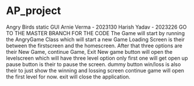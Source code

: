 # AP_project
Angry Birds static GUI
Arnie Verma - 2023130
Harish Yadav - 2023226
GO TO THE MASTER BRANCH FOR THE CODE
The Game will start by running the AngryGame Class which will start a new Game
Loading Screen is their between the firstscreen and the homescreen.
After that three options are their New Game, continue Game, Exit
New game button will open the levelscreen which will have three level option
only first one will get open up
pause button is their to pause the screen.
dummy button win/loss is also their to just show the winning and lossing screen
continue game will open the first level for now.
exit will close the application.
